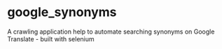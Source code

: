 # google_synonyms
A crawling application help to automate searching synonyms on Google Translate - built with selenium
